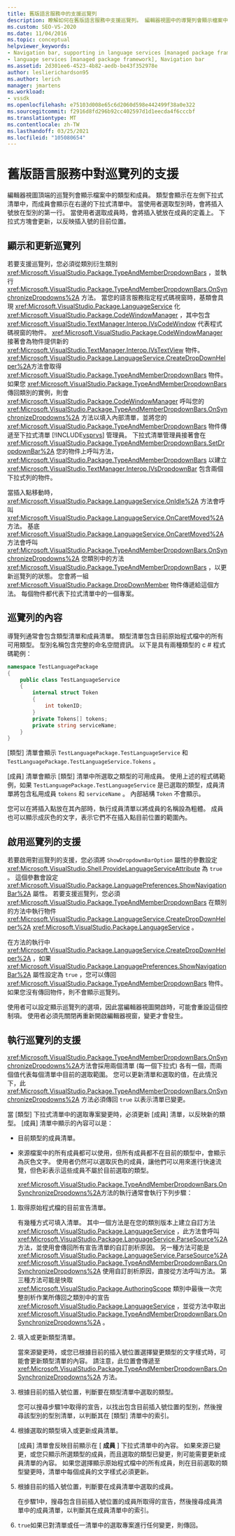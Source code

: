 ```yaml
---
title: 舊版語言服務中的支援巡覽列
description: 瞭解如何在舊版語言服務中支援巡覽列。 編輯器視圖中的導覽列會顯示檔案中的類型和成員。
ms.custom: SEO-VS-2020
ms.date: 11/04/2016
ms.topic: conceptual
helpviewer_keywords:
- Navigation bar, supporting in language services [managed package framework]
- language services [managed package framework], Navigation bar
ms.assetid: 2d301ee6-4523-4b82-aedb-be43f352978e
author: leslierichardson95
ms.author: lerich
manager: jmartens
ms.workload:
- vssdk
ms.openlocfilehash: e75103d008e65c6d2060d598e442499f38a0e322
ms.sourcegitcommit: f2916d8fd296b92cc402597d1d1eecda4f6cccbf
ms.translationtype: MT
ms.contentlocale: zh-TW
ms.lasthandoff: 03/25/2021
ms.locfileid: "105080654"
---
```

# <a name="support-for-the-navigation-bar-in-a-legacy-language-service"></a>舊版語言服務中對巡覽列的支援
編輯器視圖頂端的巡覽列會顯示檔案中的類型和成員。 類型會顯示在左側下拉式清單中，而成員會顯示在右邊的下拉式清單中。 當使用者選取型別時，會將插入號放在型別的第一行。 當使用者選取成員時，會將插入號放在成員的定義上。 下拉式方塊會更新，以反映插入號的目前位置。

## <a name="displaying-and-updating-the-navigation-bar"></a>顯示和更新巡覽列
 若要支援巡覽列，您必須從類別衍生類別 <xref:Microsoft.VisualStudio.Package.TypeAndMemberDropdownBars> ，並執行 <xref:Microsoft.VisualStudio.Package.TypeAndMemberDropdownBars.OnSynchronizeDropdowns%2A> 方法。 當您的語言服務指定程式碼視窗時，基類會具現 <xref:Microsoft.VisualStudio.Package.LanguageService> 化 <xref:Microsoft.VisualStudio.Package.CodeWindowManager> ，其中包含 <xref:Microsoft.VisualStudio.TextManager.Interop.IVsCodeWindow> 代表程式碼視窗的物件。 <xref:Microsoft.VisualStudio.Package.CodeWindowManager>接著會為物件提供新的 <xref:Microsoft.VisualStudio.TextManager.Interop.IVsTextView> 物件。 <xref:Microsoft.VisualStudio.Package.LanguageService.CreateDropDownHelper%2A>方法會取得 <xref:Microsoft.VisualStudio.Package.TypeAndMemberDropdownBars> 物件。 如果您 <xref:Microsoft.VisualStudio.Package.TypeAndMemberDropdownBars> 傳回類別的實例，則會 <xref:Microsoft.VisualStudio.Package.CodeWindowManager> 呼叫您的 <xref:Microsoft.VisualStudio.Package.TypeAndMemberDropdownBars.OnSynchronizeDropdowns%2A> 方法以填入內部清單，並將您的 <xref:Microsoft.VisualStudio.Package.TypeAndMemberDropdownBars> 物件傳遞至下拉式清單 [!INCLUDE[vsprvs](../../code-quality/includes/vsprvs_md.md)] 管理員。 下拉式清單管理員接著會在 <xref:Microsoft.VisualStudio.Package.TypeAndMemberDropdownBars.SetDropdownBar%2A> 您的物件上呼叫方法， <xref:Microsoft.VisualStudio.Package.TypeAndMemberDropdownBars> 以建立 <xref:Microsoft.VisualStudio.TextManager.Interop.IVsDropdownBar> 包含兩個下拉式列的物件。

 當插入點移動時， <xref:Microsoft.VisualStudio.Package.LanguageService.OnIdle%2A> 方法會呼叫 <xref:Microsoft.VisualStudio.Package.LanguageService.OnCaretMoved%2A> 方法。 基底 <xref:Microsoft.VisualStudio.Package.LanguageService.OnCaretMoved%2A> 方法會呼叫 <xref:Microsoft.VisualStudio.Package.TypeAndMemberDropdownBars.OnSynchronizeDropdowns%2A> 您類別中的方法 <xref:Microsoft.VisualStudio.Package.TypeAndMemberDropdownBars> ，以更新巡覽列的狀態。 您會將一組 <xref:Microsoft.VisualStudio.Package.DropDownMember> 物件傳遞給這個方法。 每個物件都代表下拉式清單中的一個專案。

## <a name="the-contents-of-the-navigation-bar"></a>巡覽列的內容
 導覽列通常會包含類型清單和成員清單。 類型清單包含目前原始程式檔中的所有可用類型。 型別名稱包含完整的命名空間資訊。 以下是具有兩種類型的 c # 程式碼範例：

```csharp
namespace TestLanguagePackage
{
    public class TestLanguageService
    {
        internal struct Token
        {
            int tokenID;
        }
        private Tokens[] tokens;
        private string serviceName;
    }
}
```

 [類型] 清單會顯示 `TestLanguagePackage.TestLanguageService` 和 `TestLanguagePackage.TestLanguageService.Tokens` 。

 [成員] 清單會顯示 [類型] 清單中所選取之類型的可用成員。 使用上述的程式碼範例，如果 `TestLanguagePackage.TestLanguageService` 是已選取的類型，成員清單將包含私用成員 `tokens` 和 `serviceName` 。 內部結構 `Token` 不會顯示。

 您可以在將插入點放在其內部時，執行成員清單以將成員的名稱設為粗體。 成員也可以顯示成灰色的文字，表示它們不在插入點目前位置的範圍內。

## <a name="enabling-support-for-the-navigation-bar"></a>啟用巡覽列的支援
 若要啟用對巡覽列的支援，您必須將 `ShowDropdownBarOption` 屬性的參數設定 <xref:Microsoft.VisualStudio.Shell.ProvideLanguageServiceAttribute> 為 `true` 。 這個參數會設定 <xref:Microsoft.VisualStudio.Package.LanguagePreferences.ShowNavigationBar%2A> 屬性。 若要支援巡覽列，您必須 <xref:Microsoft.VisualStudio.Package.TypeAndMemberDropdownBars> 在類別的方法中執行物件 <xref:Microsoft.VisualStudio.Package.LanguageService.CreateDropDownHelper%2A> <xref:Microsoft.VisualStudio.Package.LanguageService> 。

 在方法的執行中 <xref:Microsoft.VisualStudio.Package.LanguageService.CreateDropDownHelper%2A> ，如果 <xref:Microsoft.VisualStudio.Package.LanguagePreferences.ShowNavigationBar%2A> 屬性設定為 `true` ，您可以傳回 <xref:Microsoft.VisualStudio.Package.TypeAndMemberDropdownBars> 物件。 如果您沒有傳回物件，則不會顯示巡覽列。

 使用者可以設定顯示巡覽列的選項，因此當編輯器視圖開啟時，可能會重設這個控制項。 使用者必須先關閉再重新開啟編輯器視窗，變更才會發生。

## <a name="implementing-support-for-the-navigation-bar"></a>執行巡覽列的支援
 <xref:Microsoft.VisualStudio.Package.TypeAndMemberDropdownBars.OnSynchronizeDropdowns%2A>方法會採用兩個清單 (每一個下拉式) 各有一個，而兩個值代表每個清單中目前的選取範圍。 您可以更新清單和選取的值，在此情況下，此 <xref:Microsoft.VisualStudio.Package.TypeAndMemberDropdownBars.OnSynchronizeDropdowns%2A> 方法必須傳回 `true` 以表示清單已變更。

 當 [類型] 下拉式清單中的選取專案變更時，必須更新 [成員] 清單，以反映新的類型。 [成員] 清單中顯示的內容可以是：

- 目前類型的成員清單。

- 來源檔案中的所有成員都可以使用，但所有成員都不在目前的類型中，會顯示為灰色文字。 使用者仍然可以選取灰色的成員，讓他們可以用來進行快速流覽，但色彩表示這些成員不屬於目前選取的類型。

  <xref:Microsoft.VisualStudio.Package.TypeAndMemberDropdownBars.OnSynchronizeDropdowns%2A>方法的執行通常會執行下列步驟：

1. 取得原始程式檔的目前宣告清單。

     有幾種方式可填入清單。 其中一個方法是在您的類別版本上建立自訂方法 <xref:Microsoft.VisualStudio.Package.LanguageService> ，此方法會呼叫 <xref:Microsoft.VisualStudio.Package.LanguageService.ParseSource%2A> 方法，並使用會傳回所有宣告清單的自訂剖析原因。 另一種方法可能是 <xref:Microsoft.VisualStudio.Package.LanguageService.ParseSource%2A> <xref:Microsoft.VisualStudio.Package.TypeAndMemberDropdownBars.OnSynchronizeDropdowns%2A> 使用自訂剖析原因，直接從方法呼叫方法。 第三種方法可能是快取 <xref:Microsoft.VisualStudio.Package.AuthoringScope> 類別中最後一次完整剖析作業所傳回之類別中的宣告 <xref:Microsoft.VisualStudio.Package.LanguageService> ，並從方法中取出 <xref:Microsoft.VisualStudio.Package.TypeAndMemberDropdownBars.OnSynchronizeDropdowns%2A> 。

2. 填入或更新類型清單。

     當來源變更時，或您已根據目前的插入號位置選擇變更類型的文字樣式時，可能會更新類型清單的內容。 請注意，此位置會傳遞至 <xref:Microsoft.VisualStudio.Package.TypeAndMemberDropdownBars.OnSynchronizeDropdowns%2A> 方法。

3. 根據目前的插入號位置，判斷要在類型清單中選取的類型。

     您可以搜尋步驟1中取得的宣告，以找出包含目前插入號位置的型別，然後搜尋該型別的型別清單，以判斷其在 [類型] 清單中的索引。

4. 根據選取的類型填入或更新成員清單。

     [成員] 清單會反映目前顯示在 [ **成員** ] 下拉式清單中的內容。 如果來源已變更，或您只顯示所選類型的成員，而且選取的類型已變更，則可能需要更新成員清單的內容。 如果您選擇顯示原始程式檔中的所有成員，則在目前選取的類型變更時，清單中每個成員的文字樣式必須更新。

5. 根據目前的插入號位置，判斷要在成員清單中選取的成員。

     在步驟1中，搜尋包含目前插入號位置的成員所取得的宣告，然後搜尋成員清單中的成員清單，以判斷其在成員清單中的索引。

6. `true`如果已對清單或任一清單中的選取專案進行任何變更，則傳回。
